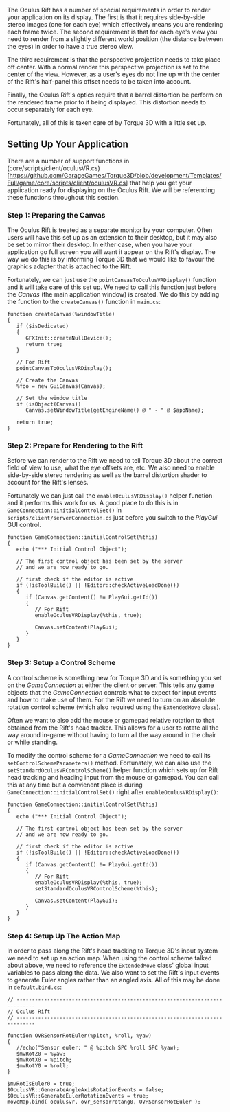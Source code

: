 The Oculus Rift has a number of special requirements in order to render your application on its display.  The first is that it requires side-by-side stereo images (one for each eye) which effectively means you are rendering each frame twice.  The second requirement is that for each eye's view you need to render from a slightly different world position (the distance between the eyes) in order to have a true stereo view.

The third requirement is that the perspective projection needs to take place off center.  With a normal render this perspective projection is set to the center of the view.  However, as a user's eyes do not line up with the center of the Rift's half-panel this offset needs to be taken into account.

Finally, the Oculus Rift's optics require that a barrel distortion be perform on the rendered frame prior to it being displayed.  This distortion needs to occur separately for each eye.

Fortunately, all of this is taken care of by Torque 3D with a little set up.

## Setting Up Your Application ##

There are a number of support functions in (core/scripts/client/oculusVR.cs)[https://github.com/GarageGames/Torque3D/blob/development/Templates/Full/game/core/scripts/client/oculusVR.cs] that help you get your application ready for displaying on the Oculus Rift.  We will be referencing these functions throughout this section.

### Step 1: Preparing the Canvas ###

The Oculus Rift is treated as a separate monitor by your computer.  Often users will have this set up as an extension to their desktop, but it may also be set to mirror their desktop.  In either case, when you have your application go full screen you will want it appear on the Rift's display.  The way we do this is by informing Torque 3D that we would like to favour the graphics adapter that is attached to the Rift.

Fortunately, we can just use the `pointCanvasToOculusVRDisplay()` function and it will take care of this set up.  We need to call this function just before the *Canvas* (the main application window) is created.  We do this by adding the function to the `createCanvas()` function in `main.cs`:

```
function createCanvas(%windowTitle)
{
   if ($isDedicated)
   {
      GFXInit::createNullDevice();
      return true;
   }

   // For Rift
   pointCanvasToOculusVRDisplay();
   
   // Create the Canvas
   %foo = new GuiCanvas(Canvas);
   
   // Set the window title
   if (isObject(Canvas))
      Canvas.setWindowTitle(getEngineName() @ " - " @ $appName);
   
   return true;
}
```

### Step 2: Prepare for Rendering to the Rift ###

Before we can render to the Rift we need to tell Torque 3D about the correct field of view to use, what the eye offsets are, etc.  We also need to enable side-by-side stereo rendering as well as the barrel distortion shader to account for the Rift's lenses.

Fortunately we can just call the `enableOculusVRDisplay()` helper function and it performs this work for us.  A good place to do this is in `GameConnection::initialControlSet()` in `scripts/client/serverConnection.cs` just before you switch to the *PlayGui* GUI control.

```
function GameConnection::initialControlSet(%this)
{
   echo ("*** Initial Control Object");

   // The first control object has been set by the server
   // and we are now ready to go.
   
   // first check if the editor is active
   if (!isToolBuild() || !Editor::checkActiveLoadDone())
   {
      if (Canvas.getContent() != PlayGui.getId())
      {
         // For Rift
         enableOculusVRDisplay(%this, true);
         
         Canvas.setContent(PlayGui);
      }
   }
}
```

### Step 3: Setup a Control Scheme ###

A control scheme is something new for Torque 3D and is something you set on the *GameConnection* at either the client or server.  This tells any game objects that the *GameConnection* controls what to expect for input events and how to make use of them.  For the Rift we need to turn on an absolute rotation control scheme (which also required using the `ExtendedMove` class).

Often we want to also add the mouse or gamepad relative rotation to that obtained from the Rift's head tracker.  This allows for a user to rotate all the way around in-game without having to turn all the way around in the chair or while standing.

To modify the control scheme for a *GameConnection* we need to call its `setControlSchemeParameters()` method.  Fortunately, we can also use the `setStandardOculusVRControlScheme()` helper function which sets up for Rift head tracking and heading input from the mouse or gamepad.  You can call this at any time but a convienent place is during `GameConnection::initialControlSet()` right after `enableOculusVRDisplay()`:

```
function GameConnection::initialControlSet(%this)
{
   echo ("*** Initial Control Object");

   // The first control object has been set by the server
   // and we are now ready to go.
   
   // first check if the editor is active
   if (!isToolBuild() || !Editor::checkActiveLoadDone())
   {
      if (Canvas.getContent() != PlayGui.getId())
      {
         // For Rift
         enableOculusVRDisplay(%this, true);
         setStandardOculusVRControlScheme(%this);
         
         Canvas.setContent(PlayGui);
      }
   }
}
```

### Step 4: Setup Up The Action Map ###

In order to pass along the Rift's head tracking to Torque 3D's input system we need to set up an action map.  When using the control scheme talked about above, we need to reference the `ExtendedMove` class' global input variables to pass along the data.  We also want to set the Rift's input events to generate Euler angles rather than an angled axis.  All of this may be done in `default.bind.cs`:

```
// ----------------------------------------------------------------------------
// Oculus Rift
// ----------------------------------------------------------------------------

function OVRSensorRotEuler(%pitch, %roll, %yaw)
{
   //echo("Sensor euler: " @ %pitch SPC %roll SPC %yaw);
   $mvRotZ0 = %yaw;
   $mvRotX0 = %pitch;
   $mvRotY0 = %roll;
}

$mvRotIsEuler0 = true;
$OculusVR::GenerateAngleAxisRotationEvents = false;
$OculusVR::GenerateEulerRotationEvents = true;
moveMap.bind( oculusvr, ovr_sensorrotang0, OVRSensorRotEuler );
```

